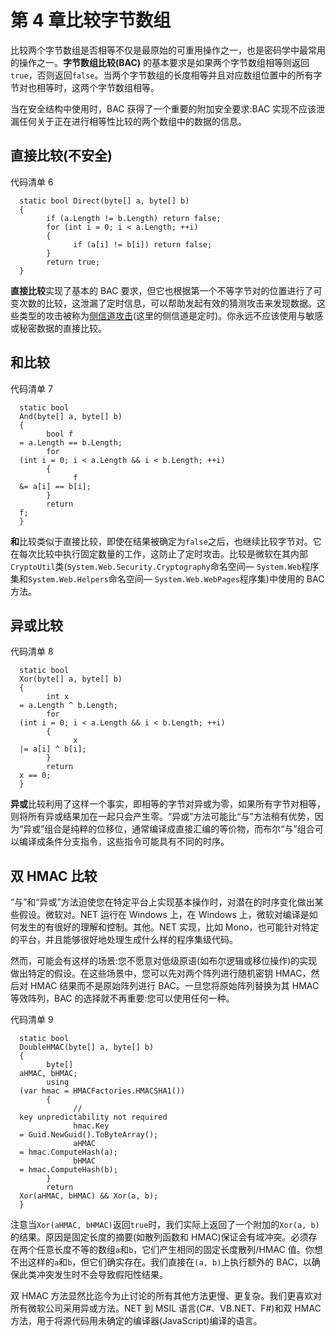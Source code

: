 # 第 4 章比较字节数组

比较两个字节数组是否相等不仅是最原始的可重用操作之一，也是密码学中最常用的操作之一。**字节数组比较(BAC)** 的基本要求是如果两个字节数组相等则返回`true`，否则返回`false`。当两个字节数组的长度相等并且对应数组位置中的所有字节对也相等时，这两个字节数组相等。

当在安全结构中使用时，BAC 获得了一个重要的附加安全要求:BAC 实现不应该泄漏任何关于正在进行相等性比较的两个数组中的数据的信息。

## 直接比较(不安全)

代码清单 6

```
  static bool Direct(byte[] a, byte[] b)
  {
        if (a.Length != b.Length) return false;
        for (int i = 0; i < a.Length; ++i)
        {
              if (a[i] != b[i]) return false;
        }
        return true;
  }

```

**直接比较**实现了基本的 BAC 要求，但它也根据第一个不等字节对的位置进行了可变次数的比较，这泄漏了定时信息，可以帮助发起有效的猜测攻击来发现数据。这些类型的攻击被称为[侧信道攻击](http://en.wikipedia.org/wiki/Side_channel_attack)(这里的侧信道是定时)。你永远不应该使用与敏感或秘密数据的直接比较。

## 和比较

代码清单 7

```
  static bool
  And(byte[] a, byte[] b)
  {
        bool f
  = a.Length == b.Length;
        for
  (int i = 0; i < a.Length && i < b.Length; ++i)
        {
              f
  &= a[i] == b[i];
        }
        return
  f;
  }

```

**和**比较类似于直接比较，即使在结果被确定为`false`之后，也继续比较字节对。它在每次比较中执行固定数量的工作，这防止了定时攻击。比较是微软在其内部`CryptoUtil`类(`System.Web.Security.Cryptography`命名空间— `System.Web`程序集和`System.Web.Helpers`命名空间— `System.Web.WebPages`程序集)中使用的 BAC 方法。

## 异或比较

代码清单 8

```
  static bool
  Xor(byte[] a, byte[] b)
  {
        int x
  = a.Length ^ b.Length;
        for
  (int i = 0; i < a.Length && i < b.Length; ++i)
        {
              x
  |= a[i] ^ b[i];
        }
        return
  x == 0;
  }

```

**异或**比较利用了这样一个事实，即相等的字节对异或为零，如果所有字节对相等，则将所有异或结果加在一起只会产生零。“异或”方法可能比“与”方法稍有优势，因为“异或”组合是纯粹的位移位，通常编译成直接汇编的等价物，而布尔“与”组合可以编译成条件分支指令，这些指令可能具有不同的时序。

## 双 HMAC 比较

“与”和“异或”方法迫使您在特定平台上实现基本操作时，对潜在的时序变化做出某些假设。微软对。NET 运行在 Windows 上，在 Windows 上，微软对编译是如何发生的有很好的理解和控制。其他。NET 实现，比如 Mono，也可能针对特定的平台，并且能够很好地处理生成什么样的程序集级代码。

然而，可能会有这样的场景:您不愿意对低级原语(如布尔逻辑或移位操作)的实现做出特定的假设。在这些场景中，您可以先对两个阵列进行随机密钥 HMAC，然后对 HMAC 结果而不是原始阵列进行 BAC。一旦您将原始阵列替换为其 HMAC 等效阵列，BAC 的选择就不再重要:您可以使用任何一种。

代码清单 9

```
  static bool
  DoubleHMAC(byte[] a, byte[] b)
  {
        byte[]
  aHMAC, bHMAC;
        using
  (var hmac = HMACFactories.HMACSHA1())
        {
              //
  key unpredictability not required
              hmac.Key
  = Guid.NewGuid().ToByteArray(); 
              aHMAC
  = hmac.ComputeHash(a);
              bHMAC
  = hmac.ComputeHash(b);
        }
        return
  Xor(aHMAC, bHMAC) && Xor(a, b);
  }

```

注意当`Xor(aHMAC, bHMAC)`返回`true`时，我们实际上返回了一个附加的`Xor(a, b)`的结果。原因是固定长度的摘要(如散列函数和 HMAC)保证会有域冲突。必须存在两个任意长度不等的数组`a`和`b`，它们产生相同的固定长度散列/HMAC 值。你想不出这样的`a`和`b`，但它们确实存在。我们直接在`(a, b)`上执行额外的 BAC，以确保此类冲突发生时不会导致假阳性结果。

双 HMAC 方法显然比迄今为止讨论的所有其他方法更慢、更复杂。我们更喜欢对所有微软公司采用异或方法。NET 到 MSIL 语言(C#、VB.NET、F#)和双 HMAC 方法，用于将源代码用未确定的编译器(JavaScript)编译的语言。